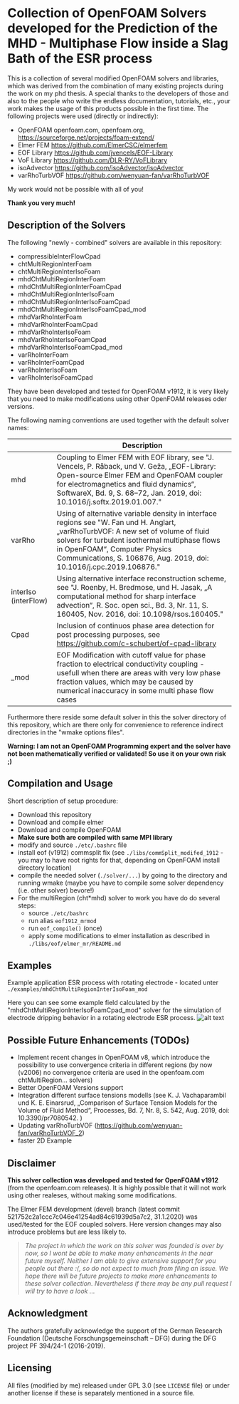 # Collection of OpenFOAM Solvers developed for the Prediction of the MHD - Multiphase Flow inside a Slag Bath of the ESR process


This is a collection of several modified OpenFOAM solvers and libraries, which was derived from the combination of many existing projects during the work on my phd thesis.
A special thanks to the developers of those and also to the people who write the endless documentation, tutorials, etc., your work makes the usage of this products possible in the first time.
The following projects were used (directly or indirectly):

- OpenFOAM openfoam.com, openfoam.org, https://sourceforge.net/projects/foam-extend/
- Elmer FEM https://github.com/ElmerCSC/elmerfem
- EOF Library https://github.com/jvencels/EOF-Library
- VoF Library https://github.com/DLR-RY/VoFLibrary
- isoAdvector https://github.com/isoAdvector/isoAdvector
- varRhoTurbVOF https://github.com/wenyuan-fan/varRhoTurbVOF

My work would not be possible with all of you!

**Thank you very much!**

## Description of the Solvers

The following "newly - combined" solvers are available in this repository:
  - compressibleInterFlowCpad
  - chtMultiRegionInterFoam
  - chtMultiRegionInterIsoFoam
  - mhdChtMultiRegionInterFoam
  - mhdChtMultiRegionInterFoamCpad
  - mhdChtMultiRegionInterIsoFoam
  - mhdChtMultiRegionInterIsoFoamCpad
  - mhdChtMultiRegionInterIsoFoamCpad_mod
  - mhdVarRhoInterFoam
  - mhdVarRhoInterFoamCpad
  - mhdVarRhoInterIsoFoam
  - mhdVarRhoInterIsoFoamCpad
  - mhdVarRhoInterIsoFoamCpad_mod
  - varRhoInterFoam
  - varRhoInterFoamCpad
  - varRhoInterIsoFoam
  - varRhoInterIsoFoamCpad

They have been developed and tested for OpenFOAM v1912, it is very likely that you need to make modifications using other OpenFOAM releases oder versions.

The following naming conventions are used together with the default solver names:

||Description|
|---|---|
|mhd|Coupling to Elmer FEM with EOF library, see "J. Vencels, P. Råback, und V. Geža, „EOF-Library: Open-source Elmer FEM and OpenFOAM coupler for electromagnetics and fluid dynamics“, SoftwareX, Bd. 9, S. 68–72, Jan. 2019, doi: 10.1016/j.softx.2019.01.007."|
|varRho|Using of alternative variable density in interface regions see "W. Fan und H. Anglart, „varRhoTurbVOF: A new set of volume of fluid solvers for turbulent isothermal multiphase flows in OpenFOAM“, Computer Physics Communications, S. 106876, Aug. 2019, doi: 10.1016/j.cpc.2019.106876."|
|interIso (interFlow)|Using alternative interface reconstruction scheme, see "J. Roenby, H. Bredmose, und H. Jasak, „A computational method for sharp interface advection“, R. Soc. open sci., Bd. 3, Nr. 11, S. 160405, Nov. 2016, doi: 10.1098/rsos.160405."|
|Cpad|Inclusion of continuos phase area detection for post processing purposes, see https://github.com/c-schubert/of-cpad-library|
|_mod|EOF Modification with cutoff value for phase fraction to electrical conductivity coupling - usefull when there are areas with very low phase fraction values, which may be caused by numerical inaccuracy in some multi phase flow cases|

Furthermore there reside some default solver in this the solver directory of this repository, which are there only for convenience to reference indirect directories in the "wmake options files". 

**Warning: I am not an OpenFOAM Programming expert and the solver have not been mathematically verified or validated! So use it on your own risk ;)**

## Compilation and Usage

Short description of setup procedure:
  - Download this repository
  - Download and compile elmer
  - Download and compile OpenFOAM
  - **Make sure both are compiled with same MPI library**
  - modify and source `./etc/.bashrc` file
  - install eof (v1912) commsplit fix (see `./libs/commSplit_modifed_1912` - you may to have root rights for that, depending on OpenFOAM install directory location)
  - compile the needed solver (`./solver/...`) by going to the directory and running wmake (maybe you have to compile some solver dependency (i.e. other solver) bevore!)
  - For the multiRegion (cht*mhd) solver to work you have do do several steps:
    - source `./etc/bashrc`
    - run alias `eof1912_mrmod` 
    - run `eof_compile()` (once)
    - apply some modifications to elmer installation as described in  `./libs/eof/elmer_mr/README.md`

## Examples

Example application ESR process with rotating electrode - located unter `./examples/mhdChtMultiRegionInterIsoFoam_mod`

Here you can see some example field calculated by the "mhdChtMultiRegionInterIsoFoamCpad_mod" solver for the simulation of electrode dripping behavior in a rotating electrode ESR process.
![alt text](./img/example.png "Logo Title Text 1")

## Possible Future Enhancements (TODOs)

  * Implement recent changes in OpenFOAM v8, which introduce the possibility to use convergence criteria in different regions (by now (v2006) no convergence criteria are used in the openfoam.com chtMultiRegion... solvers)
  * Better OpenFOAM Versions support
  * Integration different surface tensions modells (see K. J. Vachaparambil und K. E. Einarsrud, „Comparison of Surface Tension Models for the Volume of Fluid Method“, Processes, Bd. 7, Nr. 8, S. 542, Aug. 2019, doi: 10.3390/pr7080542.
)
  * Updating varRhoTurbVOF (https://github.com/wenyuan-fan/varRhoTurbVOF_2)
  * faster 2D Example 

## Disclaimer

**This solver collection was developed and tested for OpenFOAM v1912** (from the openfoam.com releases). It is highly possible that it will not work using other realeses, without making some modifications. 

The Elmer FEM development (devel) branch (latest commit 521752c2a1ccc7c046e41254ad84c61939d5a7c2, 31.1.2020) was used/tested for the EOF coupled solvers. Here version changes may also introduce problems but are less likely to.


> *The project in which the work on this solver was founded is over by now, so I wont be able to make many enhancements in the near future myself. Neither I am able to give extensive support for you people out there :(, so do not expect to much from filing an issue. We hope there will be future projects to make more enhancements to these solver collection. Nevertheless if there may be any pull request I will try to have a look ...*

## Acknowledgment
The authors gratefully acknowledge the support of the
German Research Foundation (Deutsche Forschungsgemeinschaft – DFG) during the DFG project PF 394/24-1 (2016-2019).

## Licensing

All files (modified by me) released under GPL 3.0 (see `LICENSE` file) or under another license if these is separately mentioned in a source file.